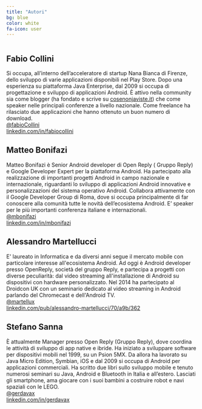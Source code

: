 ```yaml
---
title: "Autori"
bg: blue
color: white
fa-icon: user
---
```


<div class="resp half column">
<h2>Fabio Collini</h2>
<div class="author-image" style='background-image: url(/img/collini.jpg)'></div>
Si occupa, all’interno dell’acceleratore di startup Nana Bianca di Firenze, dello sviluppo di varie applicazioni disponibili nel Play Store. Dopo una esperienza su piattaforma Java Enterprise, dal 2009 si occupa di progettazione e sviluppo di applicazioni Android. È attivo nella community sia come blogger (ha fondato e scrive su <a href="http://cosenonjaviste.it">cosenonjaviste.it</a>) che come speaker nelle principali conferenze a livello nazionale. Come freelance ha rilasciato due applicazioni che hanno ottenuto un buon numero di download.
<div class="author-link">
	<a href="https://twitter.com/fabioCollini" target="_blank"><i class="fa fa-twitter fa-lg"></i>@fabioCollini</a>
</div>
<div class="author-link">
	<a href="http://www.linkedin.com/in/fabiocollini" target="_blank"><i class="fa fa-linkedin fa-lg"></i>linkedin.com/in/fabiocollini</a>
</div>
</div>

<div class="resp half column">
<h2>Matteo Bonifazi</h2>
<div class="author-image" style='background-image: url(/img/bonifazi.jpeg)'></div>
Matteo Bonifazi è Senior Android developer di Open Reply ( Gruppo Reply) e Google Developer Expert per la piattaforma Android. Ha partecipato alla realizzazione di importanti progetti Android in campo nazionale e internazionale, riguardanti lo sviluppo di applicazioni Android innovative e personalizzazioni del sistema operativo Android. Collabora attivamente con il Google Developer Group di Roma, dove si occupa principalmente di far conoscere alla comunità tutte le novità dell’ecosistema Android. E’ speaker per le più importanti conferenza italiane e internazionali.
<div class="author-link">
	<a href="https://twitter.com/mbonifazi" target="_blank"><i class="fa fa-twitter fa-lg"></i>@mbonifazi</a>
</div>
<div class="author-link">
	<a href="https://www.linkedin.com/in/mbonifazi" target="_blank"><i class="fa fa-linkedin fa-lg"></i>linkedin.com/in/mbonifazi</a>
</div>
</div>

<div class="resp half column">
<h2>Alessandro Martellucci</h2>
<div class="author-image" style='background-image: url(/img/martellucci.jpg)'></div>
E' laureato in Informatica e da diversi anni segue il mercato mobile con particolare interesse all'ecosistema Android. Ad oggi è Android developer presso OpenReply, società del gruppo Reply, e partecipa a progetti con diverse peculiarità: dal video streaming all'installazione di Android su dispositivi con hardware personalizzato. Nel 2014 ha partecipato al Droidcon UK con un seminario dedicato al video streaming in Android parlando del Chromecast e dell'Android TV.
<div class="author-link">
	<a href="https://twitter.com/martellux" target="_blank"><i class="fa fa-twitter fa-lg"></i>@martellux</a>
</div>
<div class="author-link">
	<a href="https://www.linkedin.com/pub/alessandro-martellucci/70/a9b/362" target="_blank"><i class="fa fa-linkedin fa-lg"></i>linkedin.com/pub/alessandro-martellucci/70/a9b/362</a>
</div>
</div>

<div class="resp half column">
<h2>Stefano Sanna</h2>
<div class="author-image" style='background-image: url(/img/sanna.jpeg)'></div>
È attualmente Manager presso Open Reply (Gruppo Reply), dove coordina le attività di sviluppo di app native e ibride. Ha iniziato a sviluppare software per dispositivi mobili nel 1999, su un Psion 5MX. Da allora ha lavorato su Java Micro Edition, Symbian, iOS e dal 2009 si occupa di Android per applicazioni commerciali. Ha scritto due libri sullo sviluppo mobile e tenuto numerosi seminari su Java, Android e Bluetooth in Italia e all’estero. Lasciati gli smartphone, ama giocare con i suoi bambini a costruire robot e navi spaziali con le LEGO.
<div class="author-link">
	<a href="https://twitter.com/gerdavax" target="_blank"><i class="fa fa-twitter fa-lg"></i>@gerdavax</a>
</div>
<div class="author-link">
	<a href="http://www.linkedin.com/in/gerdavax" target="_blank"><i class="fa fa-linkedin fa-lg"></i>linkedin.com/in/gerdavax</a>
</div>
</div>